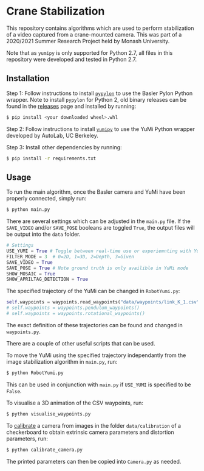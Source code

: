 # Crane Stabilization

This repository contains algorithms which are used to perform stabilization of a video captured from a crane-mounted camera. This was part of a 2020/2021 Summer Research Project held by Monash University.  

Note that as `yumipy` is only supported for Python 2.7, all files in this repository were developed and tested in Python 2.7. 

## Installation

Step 1: Follow instructions to install [`pypylon`](https://github.com/basler/pypylon) to use the Basler Pylon Python wrapper. Note to install `pypylon` for Python 2, old binary releases can be found in the [releases](https://github.com/Basler/pypylon/releases) page and installed by running:
```bash
$ pip install <your downloaded wheel>.whl
```

Step 2: Follow instructions to install [`yumipy`](https://github.com/BerkeleyAutomation/yumipy) to use the YuMi Python wrapper developed by AutoLab, UC Berkeley.

Step 3: Install other dependencies by running:

```bash
$ pip install -r requirements.txt
```

## Usage

To run the main algorithm, once the Basler camera and YuMi have been properly connected, simply run:
```bash
$ python main.py
```

There are several settings which can be adjusted in the `main.py` file. If the `SAVE_VIDEO` and/or `SAVE_POSE` booleans are toggled `True`, the output files will be output into the `data` folder.

```python
# Settings
USE_YUMI = True # Toggle between real-time use or experiemnting with YuMi
FILTER_MODE = 3  # 0=2D, 1=3D, 2=Depth, 3=Given
SAVE_VIDEO = True
SAVE_POSE = True # Note ground truth is only availible in YuMi mode
SHOW_MOSAIC = True
SHOW_APRILTAG_DETECTION = True
```

The specified trajectory of the YuMi can be changed in `RobotYumi.py`:
```python
self.waypoints = waypoints.read_waypoints("data/waypoints/link_K_1.csv", scale=scale)
# self.waypoints = waypoints.pendulum_waypoints()
# self.waypoints = waypoints.rotational_waypoints()
```
The exact definition of these trajectories can be found and changed in `waypoints.py`.
 
There are a couple of other useful scripts that can be used.

To move the YuMi using the specified trajectory independantly from the image stabilization algorithm in `main.py`, run:
```bash
$ python RobotYumi.py
```
This can be used in conjunction with `main.py` if `USE_YUMI` is specified to be `False`.

To visualise a 3D animation of the CSV waypoints, run:
```bash
$ python visualise_waypoints.py
```

To [calibrate](https://opencv-python-tutroals.readthedocs.io/en/latest/py_tutorials/py_calib3d/py_calibration/py_calibration.html) a camera from images in the folder `data/calibration` of a checkerboard to obtain extrinsic camera parameters and distortion parameters, run:
```bash
$ python calibrate_camera.py
```
The printed parameters can then be copied into `Camera.py` as needed.
